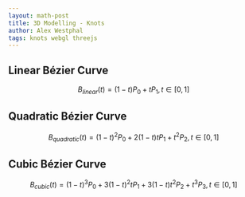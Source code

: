 ```yaml
---
layout: math-post
title: 3D Modelling - Knots
author: Alex Westphal
tags: knots webgl threejs
---
```


## Linear Bézier Curve

$$ B_{linear}(t) = (1-t)P_0 + tP_1, t \in [0,1]$$

## Quadratic Bézier Curve

$$ B_{quadratic}(t) = (1-t)^2P_0 + 2(1-t)tP_1 + t^2P_2 , t \in [0,1] $$



## Cubic Bézier Curve

$$ B_{cubic}(t) = (1-t)^3P_0 + 3(1-t)^2tP_1 + 3(1-t)t^2P_2 + t^3P_3 , t \in [0,1]$$